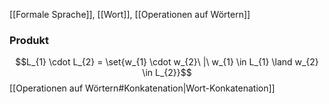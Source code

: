 [[Formale Sprache]], [[Wort]], [[Operationen auf Wörtern]]
### Produkt
$$L_{1} \cdot L_{2} = \set{w_{1} \cdot w_{2}\ |\ w_{1} \in L_{1} \land w_{2} \in L_{2}}$$
[[Operationen auf Wörtern#Konkatenation|Wort-Konkatenation]]


